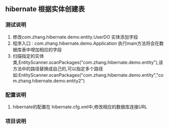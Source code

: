 ## hibernate 根据实体创建表

### 测试说明

1. 修改com.zhang.hibernate.demo.entity.UserDO 实体添加字段
2. 程序入口 : com.zhang.hibernate.demo.Application 执行main方法将会在数据库表中增加相应的字段
3. 扫描指定的实体类,EntityScanner.scanPackages("com.zhang.hibernate.demo.entity"),该方法中的路径替换成自己的,可以指定多个路径如:EntityScanner.scanPackages("com.zhang.hibernate.demo.entity","com.zhang.hibernate.demo.entity2")

### 配置说明

1. hibernate的配置在 hibernate.cfg.xml中,修改相应的数据库连接URL

### 项目说明